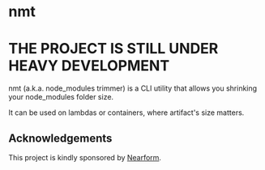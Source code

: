 # nmt
# THE PROJECT IS STILL UNDER HEAVY DEVELOPMENT
nmt (a.k.a. node_modules trimmer) is a CLI utility that allows you shrinking your node_modules folder size.

It can be used on lambdas or containers, where artifact's size matters.

## Acknowledgements
This project is kindly sponsored by [Nearform](https://nearform.com/).